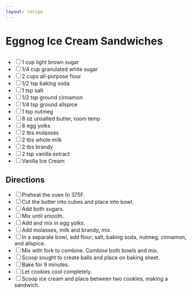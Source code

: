 ```yaml
---
layout: recipe
---
```


# Eggnog Ice Cream Sandwiches

<section class="ingredients">
    <h2></h2><ul class="ingredient-list">
        <li><label><input type="checkbox">1 cup light brown sugar</label></li>
        <li><label><input type="checkbox">1/4 cup granulated white sugar</label></li>
        <li><label><input type="checkbox">2 cups all-purpose flour</label></li>
        <li><label><input type="checkbox">1/2 tsp baking soda</label></li>
        <li><label><input type="checkbox">1 tsp salt</label></li>
        <li><label><input type="checkbox">1/2 tsp ground cinnamon</label></li>
        <li><label><input type="checkbox">1/4 tsp ground allspice</label></li>
        <li><label><input type="checkbox">1 tsp nutmeg</label></li>
        <li><label><input type="checkbox">8 oz unsalted butter, room temp</label></li>
        <li><label><input type="checkbox">8 egg yolks</label></li>
        <li><label><input type="checkbox">2 tbs molasses</label></li>
        <li><label><input type="checkbox">2 tbs whole milk</label></li>
        <li><label><input type="checkbox">2 tbs brandy</label></li>
        <li><label><input type="checkbox">2 tsp vanilla extract</label></li>
        <li><label><input type="checkbox">Vanilla Ice Cream</label></li>
    </ul>
</section>

<section class="directions">
<h2>Directions</h2>
    <ul class="direction-list">
        <li><label><input type="checkbox">Preheat the oven to 375F.</label></li>
        <li><label><input type="checkbox">Cut the butter into cubes and place into bowl.</label></li>
        <li><label><input type="checkbox">Add both sugars.</label></li>
        <li><label><input type="checkbox">Mix until smooth.</label></li>
        <li><label><input type="checkbox">Add and mix in egg yolks.</label></li>
        <li><label><input type="checkbox">Add molasses, milk and brandy, mix.</label></li>
        <li><label><input type="checkbox">In a separate bowl, add flour, salt, baking soda, nutmeg, cinnamon, and allspice.</label></li>
        <li><label><input type="checkbox">Mix with fork to combine. Combine both bowls and mix.</label></li>
        <li><label><input type="checkbox">Scoop sought to create balls and place on baking sheet.</label></li>
        <li><label><input type="checkbox">Bake for 9 minutes.</label></li>
        <li><label><input type="checkbox">Let cookies cool completely.</label></li>
        <li><label><input type="checkbox">Scoop ice cream and place between two cookies, making a sandwich.</label></li>
    </ul>
</section>
